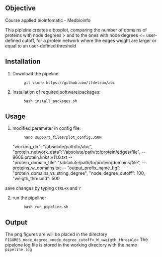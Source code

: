 ## Objective ##

Course applied bioinfomatic - Medbioinfo

This pipleine creates a boxplot, comparing the number of domains of proteins with node degrees > and to the ones with node degrees <= user-defined cutoff, for a protein network where the edges weight are larger or equal to an user-defined threshold


## Installation ##

1) Download the pipeline:

			git clone https://github.com/lfdelzam/abi

2) Installation of required software/packages:

			bash install_packages.sh

## Usage ##

1) modified parameter in config file:

			nano support_files/plot_config.JSON


	"working_dir": "/absolute/path/to/abi/",
  "protein_network_data":"/absolute/path/to/protein/edges/file", -- 9606.protein.links.v11.0.txt --
  "protein_domain_file":"/absolute/path/to/protein/domains/file", -- proteins_w_domains.txt --
  "output_prefix_name_fig": "protein_domains_vs_string_degree",
  "node_degree_cutoff": 100,
  "weigth_thresold": 500

save changes by typing  `CTRL+X` and `Y`

2) run the pipeline:

			bash run_pipeline.sh

## Output ##

The png figures are will be placed in the directory `FIGURES_node_degree_<node_degree_cutoff>_W_<weigth_thresold>`
The pipelone log file is stored in the working directory with the name `pipeline.log`
